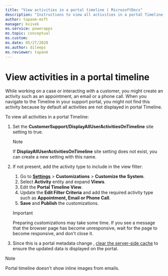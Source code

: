 ```yaml
---
title: "View activities in a portal timeline | MicrosoftDocs"
description: "Instructions to view all activities in a portal Timeline."
author: tapanm-msft
manager: kvivek
ms.service: powerapps
ms.topic: conceptual
ms.custom: 
ms.date: 05/27/2020
ms.author: dileeps
ms.reviewer: tapanm
---
```


# View activities in a portal timeline

While working on a case or interacting with a customer, you might create an activity such as an appointment, an email or a phone call. When you navigate to the Timeline in your support portal, you might not find this activity because by default all activities are not displayed in portal Timeline. 

To view all activities in a portal Timeline: 

1. Set the **CustomerSupport/DisplayAllUserActivitiesOnTimeline** site setting to true.  
    
    > [!NOTE]
    > If **DisplayAllUserActivitiesOnTimeline** site setting does not exist, you can create a new setting with this name.

2. If not present, add the activity type to include in the view filter:  
    1. Go to [**Settings**](https://docs.microsoft.com/power-platform/admin/admin-settings#app-settings) > **Customizations** > **Customize the System**.
    2. Select **Activity** entity and expand **Views**.
    3. Edit the **Portal Timeline View**.
    4. Update the **Edit Filter Criteria** and add the required activity type such as **Appointment, Email or Phone Call**.
    5. **Save** and **Publish** the customizations. 

    > [!IMPORTANT]
    > Preparing customizations may take some time. If you see a message that the browser page has become unresponsive, wait for the page to become responsive, and don't close it.

3. Since this is a portal metadata change , [clear the server-side cache](../admin/clear-server-side-cache.md) to ensure the updated data is displayed on the portal.

> [!NOTE]
> Portal timeline doesn't show inline images from emails.

